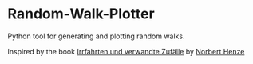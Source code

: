 # Random-Walk-Plotter
Python tool for generating and plotting random walks.

Inspired by the book [Irrfahrten und verwandte Zufälle](https://link.springer.com/book/10.1007/978-3-658-01851-1) by [Norbert Henze](https://www.math.kit.edu/stoch/~henze/)
